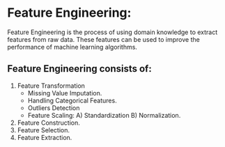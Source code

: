 # Feature Engineering:
Feature Engineering is the process of using domain knowledge to extract features from raw data. These 
features can be used to improve the performance of machine learning algorithms.


## Feature Engineering consists of:
1. Feature Transformation
    * Missing Value Imputation.
    * Handling Categorical Features.
    * Outliers Detection
    * Feature Scaling: A) Standardization B) Normalization.
2. Feature Construction.
3. Feature Selection.
4. Feature Extraction.
